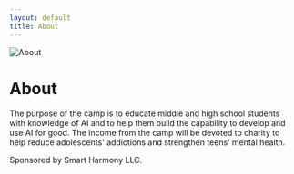```yaml
---
layout: default
title: About
---
```


<img src="{{ '/assets/images/about.webp' | relative_url }}" alt="About" class="banner">

# About

The purpose of the camp is to educate middle and high school students with knowledge of AI and to help them build the capability to develop and use AI for good. The income from the camp will be devoted to charity to help reduce adolescents' addictions and strengthen teens’ mental health.

Sponsored by Smart Harmony LLC.
